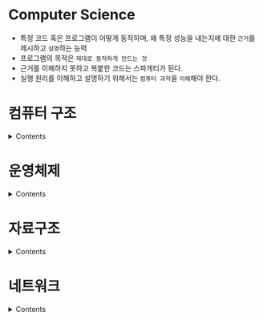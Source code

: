 # Computer Science

- 특정 코드 혹은 프로그램이 어떻게 동작하며, 왜 특정 성능을 내는지에 대한 `근거`를 제시하고 `설명`하는 능력
- 프로그램의 목적은 `제대로 동작하게 만드는 것`
- 근거를 이해하지 못하고 복붙한 코드는 스파게티가 된다.
- 실행 원리를 이해하고 설명하기 위해서는 `컴퓨터 과학`을 `이해`해야 한다.

# 컴퓨터 구조

<details>
<summary>Contents</summary>
<div markdown="1">

## 컴퓨터 구조의 큰 그림

### 컴퓨터가 이해하는 정보

- `데이터`와 `명령어`
- 수행할 `동작`과 `대상`으로 구성
- 코드(프로그래밍 언어)는 내부적으로 데이터와 명령어로 변환되어 실행된다.

```
더하기 A와 B를
출력 'Hello World'
```

- `CPU`가 명령어를 실행

### 컴퓨터의 핵심 부품

- `CPU`
  - 명령어를 읽어 실행
  - `ALU`(계산기) + `CU`(제어신호) + `register`(임시 저장)
- `주기억장치` : `메모리`(RAM), `캐시 메모리`(필요한 데이터를 임시로 저장)
- `보조기억장치` : `SSD`
- `입출력장치` : `키마모프`

> 컴퓨터의 핵심 부품들은 모두 `메인 보드`에 연결되어 있고 `버스`를 통해 통신

## 컴퓨터가 이해하는 정보

### 데이터 표현

- CPU는 `0`과 `1`만을 이해한다.
- 1byte는 2^8(256)개의 정보를 표현
- 64비트에서 부호(1), 가수(11), 소수(52)
- 문자 표현: 유니코드
  - 유니코드에 부여된 값을 인코딩해 표현
  - utf-8
- 파일 표현: base64

### 명령어

- 동작(연산 코드)과 대상(오퍼랜드 / 주소)
- 프로그래밍 언어 > 어셈블리어 > 기계어
- 명령어 사이클
  - 명령어의 실행은 인출 사이클과 실행 사이클의 반복

## CPU

### 레지스터

- 데이터와 명령어를 임시 저장
- 프로그램 카운터
  - 다음 읽어들일 명령어의 주소
- 명령어 레지스터
- 범용 레지스터
  - 데이터, 명령어 둘 다 저장
- 플래그 레지스터
  - 실행 결과에 대한 정보를 저장
- 스택 포인터
  - 메모리 스택의 탑을 가리키는 레지스터
  - 스택이 채워진 정도

### 인터럽트

#### 비동기 인터럽트

- CPU의 작업을 방해하는 신호
- 동기 인터럽트(`Exception`)
  - CPU에 의해서 발생
  - 예외적인 상황 처리
- 비동기 인터럽트
  - 입출력장치에 의해서 발생
  - 알림과 같은 역할
  - I/O작업은 CPU에 비해 현저히 느림
  - CPU가 I/O작업을 대기하지 않고 작업이 끝났을 때 신호를 보낸다
  - 그동안 CPU는 다른 작업 처리

#### 예외

- CPU는 예외가 발생하면 하던 일을 중단하고 예외를 처리
- 폴트
  - 예외 처리 직후 예외가 발생한 명령어부터 실행
- 트랩
  - 예외 처리 직후 예외가 발생한 다음 명령어부터 실행
- 중단
  - 프로그램을 강제 중단

### CPU 성능 향상을 위한 설계

#### 클럭 속도

- 명령어 처리 속도
- CPU의 속도

### 멀티코어와 멀티스레드

- 멀티 코어: 명령어 처리 부품이 여러 개
- 스레드
  - 하드웨어 스레드
    - 하나의 코어가 동시에 처리하는 명령어 단위
  - 소프트웨어 스레드
  - 하나의 프로그램에서 독립적으로 실행되는 단위
- 병렬성: 물리적으로 여러 작업을 동시에 실행
- 동시성: 여러 작업이 동시에 실행되는 것 처럼 보이게 함

## 메모리

### RAM

- 실행 중인 프로그램이 저장
- 휘발성
- Random Access: 특정 주소에 바로 접근 가능
- DRAM
  - 시간이 지나면 데이터가 점차 사라지는 RAM
  - 일반적인 RAM
- SRAM
  - 시간이 지나도 데이터가 사라지지 않는 RAM
  - 캐시 메모리
- SDRAM
  - 클럭 신호와 동기화된 DRAM
  - 더 빠름
- DDR SDRAM
  - 대역폭이 넓은 SDRAM
  - DDR4 할때 그거임

### 빅 엔디안 vs 리틀 엔디안

- 메모리에 바이트를 밀어넣는 순서
- 1q2w3e4r(메모리 주소 증가)
  - 빅 엔디안 1q2w3e4r / 낮은 주소번지부터
    - 가독성
  - 리틀 엔디안 4r3e2w1q / 높은 주소번지부터
    - 수치 계산 편리

### 캐시 메모리

- CPU에서 매 번 RAM에 접근하기헤는 너무 느리다
- CPU와 RAM 사이의 임시 저장소
- 히트 & 미스
  - 캐시 메모리는 CPU가 사용할 법한 것을 가져와 저장
  - 예측이 맞은 빈도와 틀린 빈도

### 참조 지역성

- 캐싱할 데이터를 예측하는 방법
- 시간 지역성
  - 최근 접근했던 메모리에 다시 접근하려는 경향
  - 변수
- 공간 지역성
  - 최근 접근한 메모리 근처 메모리에 접근하려는 경향
  - 배열

> 캐싱은 데이터 접근에 빠른 성능을 보장, 데이터 일관성을 유지하기 위한 책임이 필요하다

## 보조기억장치와 입출력 장치

### RAID

- 기억장치: 플래시 메모리 기반 저장장치
- RAID: 여러 개의 보조기억장치를 한 개의 장치처럼 사용

### 입출력 기법

- CPU - 장치 컨트롤러 - 장치 드라이버
- CPU에서 드라이버 프로그램을 실행한다.
</div>
</details>

# 운영체제

<details>
<summary>Contents</summary>
<div markdown="1">

## 운영체제의 큰 그림

운영체제도 프로그램이다.

### 운영체제의 역할

컴퓨터 부품에 자원을 할당하고 효율적으로 사용되도록 관리

- CPU 스케줄링
- 메모리 관리
- 파일 관리
- 프로세스 및 스레드 관리

### 시스템 콜과 이중 모드

- 운영체제도 일종의 프로그램이다. 메모리에 적재되어야 한다.
- 운영체제는 커널 영역이라는 공간에 따로 적재된다.
- 운영체제의 기능을 사용하기 위해서는 커널 영역에 적재된 코드를 실행해야 한다.
- 시스템콜
  - 응용 프로그램이 운영체제의 코드를 호출하는 방법
  - 시스템 콜을 이용해 하드웨어 자원을 사용한다.
  - 시스템 콜을 호출하면 소프트웨어 인터럽트 발생, 커널모드로 전환되어 코드 실행, 실행이 끝나면 사용자 모드로 다시 전환된다.

## 프로세스와 스레드

### 프로세스

- 포어그라운드 프로세스
- 백 프로세스
  - 데몬(서비스)
- 코드
- 데이터
  - 정적 변수, 전역 변수
- 힙
  - 프로그램 실행 도중 할당되는 메모리
  - 메모리 누수, GC
- 스택
  - 일시적으로 사용할 변수
  - 매개 변수, 지역 변수, 함수의 호출 정보
- PCB
  - 프로세스 관리를 위한 정보 저장
  - 프로세스 ID
  - 레지스터
  - 프로세스 상태
  - CPU 스케줄링 정보
  - 메모리 관련 정보
  - 파일 및 입출력 정보

프로세스의 CPU 사용은 시간에 따라 제한. PCB의 프로세스 실행 정보를 백업(Context)

- 프로세스는 생성 이후 준비 -> 실행 반복
- I/O 같은게 들어오면 대기
- 끝나면 종료 상태

### 멀티프로세스와 멀티스레드

- 멀티프로세스
  - 동시에 여러 프로세스가 실행
  - 자원을 독립적으로 사용
- 멀티스레드
  - 한 프로세스 내에 여러 스레드가 실행
  - 자원을 공유

## 동기화와 교착 상태

- 다수의 프로세스/스레드가 공유자원에 동시에 접근한 경우
- 공유 자원에 접근하는 코드 중 동시에 실행했을 때 문제가 발생할 수 있는 코드를 `임계 구역`이라고 함
- 임계 구역에서 코드 실행으로 인해 발생하는 문제 `레이스 컨디션`

### 동기화

- 실행 순서 제어
- 상호 배제
  - 동시에 접근해서는 안되는 자원 설정

> 두 가지 조건을 준수하며 실행

### 뮤텍스 락

- 동시 접근이 불가능하도록 상호 배제를 보장
- lock을 획득/해제
- lock을 획득하지 못하면 대기

```python
import threading

lock = threading.Lock()

def critical_section(thread_id):
    print(f"Thread-{thread_id} trying to acquire lock...")
    lock.acquire()
    try:
        print(f"Thread-{thread_id} entered critical section")
        # 공유 자원 작업
    finally:
        print(f"Thread-{thread_id} releasing lock")
        lock.release()

# 여러 스레드 실행
for i in range(3):
    t = threading.Thread(target=critical_section, args=(i,))
    t.start()
```

### 세마포

- 공유 자원이 여러 개인 경우
- `wait` 호출 시 공유 가능한 자원의 갯수(`S`)를 확인
- `S`가 0 미만일 경우 이후 스레드는 대기

```python
import threading
import time

# 자원 개수 2개 (예: 프린터가 2대)
semaphore = threading.Semaphore(2)

def use_resource(thread_id):
    print(f"Thread-{thread_id} waiting for resource...")
    semaphore.acquire()
    try:
        print(f"Thread-{thread_id} using resource")
        time.sleep(1)  # 자원 사용 중
    finally:
        print(f"Thread-{thread_id} releasing resource")
        semaphore.release()

# 5개의 스레드 실행
for i in range(5):
    t = threading.Thread(target=use_resource, args=(i,))
    t.start()
```

| 항목      | 뮤텍스 락                  | 세마포어             |
| --------- | -------------------------- | -------------------- |
| 자원 수   | 1개 (단일 접근)            | N개 (다중 접근)      |
| 함수      | `acquire()`, `release()`   | 동일                 |
| 대기 조건 | 락이 이미 사용 중이면 대기 | 자원 수가 0이면 대기 |

### 조건 변수와 모니터

- 조건변수
  - 실행 순서 제어 도구, 특정 조건 하에 프로세스를 실행/정지
- 모니터
  - 공유자원과 공유자원을 다루는 함수로 구성된 동기화 도구, 상호 배제 + 실행 순서 제어
  - 내부에 lock과 조건 변수를 포함

| 항목 | 조건 변수                   | 모니터                                             |
| ---- | --------------------------- | -------------------------------------------------- |
| 목적 | 실행 순서 제어              | 상호 배제 + 실행 순서 제어                         |
| 동작 | 조건 만족 시 스레드 깨움    | 내부에 조건 변수 + 락 포함                         |
| 사용 | `wait()`, `signal()`        | `monitor` 내 메서드로 구현                         |
| 예시 | 생산자-소비자 문제에서 대기 | 자바 `synchronized` 블록, 파이썬의 `with lock:` 등 |

```C
monitor BoundedBuffer {
    condition notFull, notEmpty;
    void put(Item item) {
        if (buffer is full)
            wait(notFull);
        // add item
        signal(notEmpty);
    }
    void get() {
        if (buffer is empty)
            wait(notEmpty);
        // remove item
        signal(notFull);
    }
}
```

### 스레드 세이프

- 동시에 접근해도 문제 없는 상태
- 스레드 세이프가 보장된 메서드 같은게 있다.

### 교착 상태

- 2개 이상의 프로세스가 상대방의 자원을 대기
- 어떤 프로세스도 진행 불가능

#### 교착 상태의 필요조건

- 상호 배제
  - 공유 자원을 하나의 프로세스만 이용 가능
- 점유와 대기
  - 공유 자원을 가진 상태에서 다른 자원 대기
- 비선점
  - 다른 스레드의 자원을 강제로 뺏을 수 없음
- 원형 대기
  - 자원 대기가 순환 형태

> 한가지라도 만족하지 않으면 교착상태는 발생하지 않음

#### 해결 방법

- 필요 조건 중 하나를 충족하지 못하게 한다.
- 교착 상태가 발생하지 않을 정도로만 자원 할당
- 검출 후 회복
  - 자원 선점
  - 강제 종료

## CPU 스케줄링

CPU 배분 방법

#### 우선순위

- PCB에 우선순위를 명시, 더 빨리, 많이 할당
- CPU 활용률이 높아지는 방향으로 할당한다.
  - I/O 집중 프로세스를 먼저 실행
  - I/O 대기, 리소스 반납
  - CPU 집중 프로세스 실행

#### 스케줄링 큐

- 자원을 사용하기 위해 대기하는 순서
- 준비 큐, 대기 큐
  - 준비 큐에 줄을 선다.
  - 순서대로 처리하지만 우선순위가 우선
  - 타이머 입터럽트 발생 시 다시 준비큐로
  - I/O는 대기 큐

#### 선점형 스케줄링과 비선점형 스케줄링

- 스케줄링은 일반적으로 프로세스의 실행이 끝나면 발생
- 선점형 스케줄링
  - CPU가 자원을 뺏어 다른 프로세스에 할당
  - I/O, 타이머 인터럽트
- 비선점형 스케줄링
  - 자원을 강제로 뺏지 못하고 실행이 완료될때 까지 대기

### 스케줄링 알고리즘

- FIFO(First In First Out)
  - 들어온 순서대로 처리
  - 대기시간이 길어질 수 있다.
- SJF(Short Job First)
  - 짧은거 먼저 처리
  - 짧은게 계속해서 들어올 경우 긴 작업 무한 대기
- RR(Round Robin)
  - 순서대로 처리 하되 타임 슬라이스(정해진 시간) 동안 작업 처리
  - 작업을 끝내지 못하면 다시 큐 맨뒤로
- SRT(Short Remaining Time)
  - SJF + RR
- 우선순위
  - 우선 순위가 낮은 작업들은 무한 대기
- 다단계 큐
  - 우선순위가 가장 높은 큐에 있는 작업 먼저
  - 큐 간 이동불가, 무한대기
- 다단계 피드백 큐 스케줄링
  - 프로세스들이 큐 간 이동 가능
  - 우선순위가 높은 작업이 타임슬라이스 동안 끝내지 못하면 하위 우선순위로 이동
  - CPU를 오래 사용해야하는 작업은 우선순위가 낮아짐
  - 우선순위 큐에서 오래 대기한 작업의 우선순위를 높임

## 가상 메모리

CPU는 어떻게 메모리에 적재된 프로세스의 주소를 인식하고 관리하는지?

### 물리 주소와 논리 주소

- CPU는 메모리 하드웨어 상의 물리 주소가 아니라 논리 주소 체계를 사용
- 논리 주소
  - 각 프로세스마다 0번지에서 시작하는 주소
  - 메모리 관리장치(MMU)를 통해 논리 주소를 물리 주소로 변환

### 스와핑과 연속 메모리 할당

- 스와핑
  - 오랫동안 사용되지 않은 프로세스를 보조기억창치로 스왑
  - 빈 공간에 다른 프로세스를 적재
- 연속 메모리 할당
  - 메모리들을 연속으로 배치
  - 외부 단편화 문제(50mb 짜리를 스왑, 30mb 실행 시 20mb는 사용 불가)

> 외부 단편화, 물리 메모리보다 큰 프로세스 실행 불가

### 페이징을 통한 가상 메모리

- 가상메모리
  - 프로그램의 일부만 메모리에 적재
  - 보조기억장치의 일부를 메모리처럼활용
  - 페이징
    - 논리 주소 공간을 일정한 크기(페이징) 으로 분할
    - 물리 주소 공간을 페이징과 동일한 크기의 프레임으로 분할
    - 페이지를 프레임에 할당
    - 페이지는 불연속적으로 배치된다.

> 전체 프로세스가 메모리에 적재될 필요가 없음

- 페이징 교체 알고리즘
  - FIFO
  - 최적 페이지
    - 사용 빈도가 가장 낮은 페이지
  - LRU(Least Recently Used)

## 파일 시스템

보조기억장치를 관리 하는 프로그램

</div>
</details>

# 자료구조

<details>
<summary>Contents</summary>
<div markdown="1">

## 자료구조의 큰 그림

데이터를 어떻게 다룰 것인가

### 배열과 연결리스트

- 배열
  - 요소들이 순차적으로 나열된 자료구조
  - 고유한 인덱스
  - 접근시간 O(1)
  - 수정시간 O(n)
- 연결 리스트
  - 노드로 구성된 순차적이지 않은 자료구조
  - 다음 노드에 대한 정보를 가지고 있음
  - 접근시간 O(n)
  - 수정시간 O(1)

### 스택과 큐

- 스택
  - Push, Pop
  - Last in First Out
- 큐
  - Enqueue, Dequeue
  - First in First Out

### 해시 테이블

- 키와 값으로 이루어진 자료구조
- 키를 특정한 알고리즘(해시 함수)을 통해 인덱스 생성
- 검색 속도가 빠르나 메모리 사용, 해시 충돌 문제

### 해시 충돌

- 서로 다른 키에 같은 해시 값이 대응되는 상황
- 체이닝
  - 충돌한 데이터를 연결리스트로 연결
  - 해시 테이블의 장점이 감소
- 개방 주소법
  - 단순하게 다음 인덱스에 저장
  - 데이터 군집화 현상
- 이중해싱
  - 2개의 해시 함수를 사용

### 트리

- 노드와 간선으로 이루어진 계층적 자료구조
- 차수
  - 자식 노드 의 수
- 레벨
  - 루트에서 해당 노드까지 간선의 수

#### 트리의 순회

```
      A
     / \
    B   C
   / \
  D   E
```

- 전위 순회
  - 루트에서 시작해서 왼쪽 우선으로 순회
- 중위 순회
  - 왼쪽에서 시작 루트, 오른쪽으로 순회
- 후위 순회
  - 왼쪽에서 오른쪽 까지 방문 후 루트 순회

```python
class Node:
    def __init__(self, data):
        self.data = data
        self.left = None
        self.right = None

def preorder(node):
    if node:
        print(node.data, end=' ')  # 1. 루트
        preorder(node.left)        # 2. 왼쪽
        preorder(node.right)       # 3. 오른쪽

def inorder(node):
    if node:
        inorder(node.left)         # 1. 왼쪽
        print(node.data, end=' ')  # 2. 루트
        inorder(node.right)        # 3. 오른쪽

def postorder(node):
    if node:
        postorder(node.left)        # 1. 왼쪽
        postorder(node.right)       # 2. 오른쪽
        print(node.data, end=' ')   # 3. 루트

# 트리 구성
root = Node('A')
root.left = Node('B')
root.right = Node('C')
root.left.left = Node('D')
root.left.right = Node('E')

# 순회 실행
preorder(root) # 출력: A B D E C
inorder(root) # 출력: D B E A C
postorder(root) # 출력: D E B C A
```

#### 트리의 종류

- 이진트리
  - 자식 수가 2개 이하
- 포화 이진 트리
  - 리프 노드 제외 모두 자식 2개
- 완전 이진 트리
  - 포화 이진 트리인데 마지막 레벨의 노드 왼쪽부터 자식 존재
- 이진 탐색 트리
  - 현재 노드를 기준으로 자식 노드가 작은 값 / 큰 값을 가짐
  - 탐색 O(logn)
- 힙
  - 최댓값과 최솟값을 빠르게 찾는 용도
  - 루트 노드가 항상 최대/최소 유지

### 그래프

연결 관계를 표한한 자료구조

- 연결 그래프
  - 두 정점 사이에 경로 존재
- 비연결 그래프
  - 두 정점 사이에 경로가 존재하지 않음
- 방향 그래프
- 무방향 그래프
- 가중치 그래프

#### 그래프의 표현

- 인접 행렬 기반
  - N x N의 배열로 그래프를 표현
  - N개의 정점 사이의 연결을 표시

```python
'''
1 -> 2
4 -> 1
3 -> 4
'''

graph = [
  [0, 1, 0, 0],
  [0, 0, 0, 0],
  [0, 0, 0, 1],
  [1, 0, 0, 0]
]
```

- 인접 리스트 기반
  - 연결 리스트, 딕셔너리 같은 자료구조로 그래프 표현

```python
graph = {
    1: [2],
    4: [1],
    3: [4]
}
```

#### 깊이 우선 탐색

- 더 이상 방문 가능한 정점이 없을 때 까지 최대한 깊이 탐색
  - 한놈만 조진다.
- 재귀 방식 구현

```python
'''
         a
       / | \
      b  c  d
      |   \ /
      e    f
'''
from collections import defaultdict

graph = defaultdict(list)

edges = [
    ('a', 'b'),
    ('b', 'e'),
    ('a', 'c'),
    ('c', 'f'),
    ('a', 'd'),
    ('d', 'f')
]

# 무방향 그래프이므로 양쪽 다 연결
for u, v in edges:
    graph[u].append(v)
    graph[v].append(u)


for u, v in edges:
    graph[u].append(v)

# DFS 함수 (재귀)
def dfs(node, visited=set()):
    if node in visited:
        return
    print(node, end=' ')
    visited.add(node)
    for neighbor in graph[node]:
        dfs(neighbor, visited)

dfs('a') # a b e c f d
```

#### 너비 우선 탐색

- 최대한 넓게 탐색
  - 분신술 같은 느낌임
- 큐를 이용해 구현

```python
'''
         a
       / | \
      b  c  d
      |   \ /
      e    f
'''
def bfs(start):
    visited = set()
    queue = deque([start])

    while queue:
        node = queue.popleft()
        if node not in visited:
            print(node, end=' ')
            visited.add(node)
            for neighbor in sorted(graph[node]):  # 정렬하면 예측 가능
                if neighbor not in visited:
                    queue.append(neighbor)

bfs('a') # a b c d e f
```

#### 최단 경로 알고리즘

- 목적지 까지의 가중치가 최소가 되는 경로
- 다익스트라

  - 최단 거리 테이블에서 시작점을 제외한 모든 정점을 충분히 큰 수로 초기화
  - 시작점 방문
  - 인접 정점 방문
  - 경로 상의 가중치 합과 최단 거리 테이블 상의 값을 비교
  - 최단 거리를 갱신할 수 있으면 갱신
  - 방문하지 않은 정점 중 최단 거리가 작은 정점을 방문
  - 방문할 정점이 없을 때 까지 반복

| From | To  | Weight |
| ---- | --- | ------ |
| 1    | 2   | 2      |
| 2    | 3   | 10     |
| 2    | 4   | 2      |
| 2    | 5   | 5      |
| 4    | 5   | 1      |
| 5    | 3   | 2      |
| 5    | 6   | 3      |
| 6    | 3   | 2      |

| 정점 | 거리 |
| ---- | ---- |
| 1    | 0    |
| 2    | 999  |
| 3    | 999  |
| 4    | 999  |
| 5    | 999  |
| 6    | 999  |

시작점 1을 방문 -> 인접 정점은 2

- 정점 2에 이르는 가중치의 합과 테이블 비교

| 정점  | 거리  |
| ----- | ----- |
| 1     | 0     |
| **2** | **2** |
| 3     | 999   |
| 4     | 999   |
| 5     | 999   |
| 6     | 999   |

방문하지 않은 정점 중 최단 거리 정점(2)를 방문
정점 3, 4, 5의 최단거리

- 2 + 10 (1 -> 2 -> 3)
- 2 + 2 (1 -> 2 -> 4)
- 2 + 5 (1 -> 2 -> 5)

테이블 갱신

| 정점  | 거리   |
| ----- | ------ |
| 1     | 0      |
| 2     | 2      |
| **3** | **12** |
| **4** | **4**  |
| **5** | **7**  |
| 6     | 999    |

정점 중 최단 거리인 정점(4) 방문
4에서 갈 수 있는 정점은 정점(5)

- 가중치의 합 5 (1 -> 2 -> 4 -> 5)

테이블 갱신

| 정점  | 거리  |
| ----- | ----- |
| 1     | 0     |
| 2     | 2     |
| 3     | 12    |
| 4     | 4     |
| **5** | **5** |
| 6     | 999   |

정점(5) 방문
5에서 갈 수 있는 방문하지 않은 정점(3, 6)

- 가중치의 합

  - 7 (1 -> 2 -> 4 -> 3)
  - 8 (1 -> 2 -> 4 -> 6)

| 정점  | 거리  |
| ----- | ----- |
| 1     | 0     |
| 2     | 2     |
| **3** | **7** |
| 4     | 4     |
| 5     | 5     |
| **6** | **8** |

최단 거리 인 정점(3) 방문
정점(3)에 인접한 정점이 없음
정점(5)와 인접한 다른 정점(6) 방문
정점(6)과 인접한 정점(3) 방문

- 가중치의 합
  - 10 (1 -> 2 -> 4 -> 6 -> 3)
  - 기존 최단거리가 7이므로 갱신 x

더 이상 방문할 정점이 없으므로 탐색 종료
**1에서 각 지점에 이르는 최단거리**

| 정점 | 거리 |
| ---- | ---- |
| 1    | 0    |
| 2    | 2    |
| 3    | 7    |
| 4    | 4    |
| 5    | 5    |
| 6    | 8    |

```python
import heapq
from collections import defaultdict

# 그래프 정의
graph = defaultdict(list)
edges = [
    (1, 2, 2),
    (2, 3, 10),
    (2, 4, 2),
    (2, 5, 5),
    (4, 5, 1),
    (5, 3, 2),
    (5, 6, 3),
    (6, 3, 2)
]

for u, v, w in edges:
    graph[u].append((v, w))

def dijkstra(start):
    distance = defaultdict(lambda: float('inf'))
    visited = set()
    distance[start] = 0
    pq = [(0, start)]

    while pq:
        dist, node = heapq.heappop(pq)

        if node in visited:
            continue
        visited.add(node)

        for neighbor, weight in graph[node]:
            new_dist = dist + weight
            if new_dist < distance[neighbor]:
                distance[neighbor] = new_dist
                heapq.heappush(pq, (new_dist, neighbor))

    return dict(distance)
```

</div>
</details>

# 네트워크

<details>
<summary>Contents</summary>
<div markdown="1">

</div>
</details>

<!-- # RAG -->

<!-- <details> -->
<!-- <summary>Contents</summary> -->
<!-- <div markdown="1"> -->

<!-- </div> -->
<!-- </details> -->
